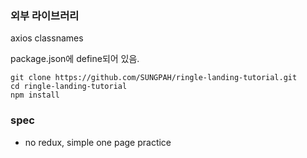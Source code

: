### 외부 라이브러리

axios
classnames 

package.json에 define되어 있음. 

```
git clone https://github.com/SUNGPAH/ringle-landing-tutorial.git
cd ringle-landing-tutorial
npm install
```

### spec

- no redux, simple one page practice
